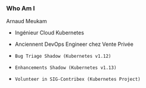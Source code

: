 
### Who Am I

Arnaud Meukam

- Ingénieur Cloud Kubernetes
- Anciennent DevOps Engineer chez Vente Privée

- `Bug Triage Shadow (Kubernetes v1.12)`
- `Enhancements Shadow (Kubernetes v1.13)`
- `Volunteer in SIG-Contribex (Kubernetes Project)`

